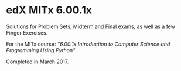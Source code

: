 # edX MITx 6.00.1x

Solutions for Problem Sets, Midterm and Final exams, as well as a few Finger Exercises.

For the MITx course:
*"6.00.1x Introduction to Computer Science and Programming Using Python"*

Completed in March 2017.
